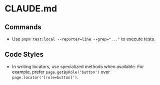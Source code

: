 # CLAUDE.md

## Commands

- Use `pnpm test:local --reporter=line --grep="..."` to execute tests.


## Code Styles

- In writing locators, use specialized methods when available.
  For example, prefer `page.getByRole('button')` over `page.locator('[role=button]')`.